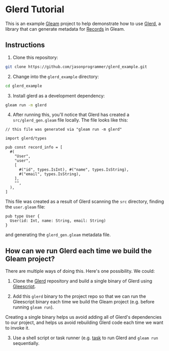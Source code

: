 # Glerd Tutorial

This is an example [Gleam](https://gleam.run/) project to help demonstrate how
to use [Glerd](https://github.com/darky/glerd), a library that can generate
metadata for [Records](https://tour.gleam.run/data-types/records/) in Gleam.

## Instructions

1. Clone this repository:

```bash
git clone https://github.com/jasonprogrammer/glerd_example.git
```

2. Change into the `glerd_example` directory:

```bash
cd glerd_example
```

3. Install glerd as a development dependency:

```bash
gleam run -m glerd
```

4. After running this, you'll notice that Glerd has created a
`src/glerd_gen.gleam` file locally. The file looks like this:

```gleam
// this file was generated via "gleam run -m glerd"

import glerd/types

pub const record_info = [
  #(
    "User",
    "user",
    [
      #("id", types.IsInt), #("name", types.IsString),
      #("email", types.IsString),
    ],
    "",
  ),
]
```

This file was created as a result of Glerd scanning the `src` directory,
finding the `user.gleam` file:

```gleam
pub type User {
  User(id: Int, name: String, email: String)
}
```

and generating the `glerd_gen.gleam` metadata file.

## How can we run Glerd each time we build the Gleam project?

There are multiple ways of doing this. Here's one possibility. We could:

1. Clone the [Glerd](https://github.com/darky/glerd) repository and build a
single binary of Glerd using [Gleescript](https://hexdocs.pm/gleescript/).

2. Add this `glerd` binary to the project repo so that we can run the Gleescript binary
each time we build the Gleam project (e.g. before running `gleam run`).

Creating a single binary helps us avoid adding all of Glerd's dependencies to
our project, and helps us avoid rebuilding Glerd code each time we want to
invoke it.

3. Use a shell script or task runner
(e.g. [task](https://github.com/go-task/task) to run Glerd and `gleam run` sequentially.

